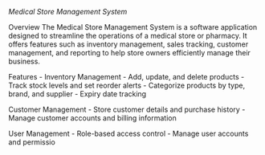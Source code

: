 *Medical Store Management System*

Overview
The Medical Store Management System is a software application designed to streamline the operations of a medical store or pharmacy. It offers features such as inventory management, sales tracking, customer management, and reporting to help store owners efficiently manage their business.

Features
	- Inventory Management
	- Add, update, and delete products
	- Track stock levels and set reorder alerts
	- Categorize products by type, brand, and supplier
	- Expiry date tracking
 
 Customer Management
	- Store customer details and purchase history
	- Manage customer accounts and billing information
 
 User Management
	- Role-based access control
	- Manage user accounts and permissio
